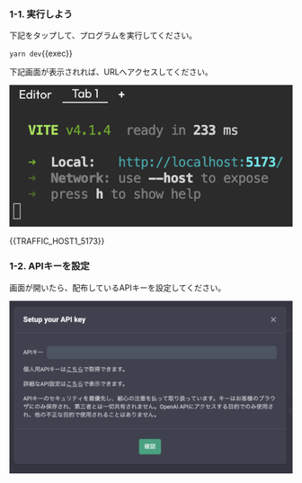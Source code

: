 ### 1-1. 実行しよう
下記をタップして、プログラムを実行してください。

`yarn dev`{{exec}}

下記画面が表示されれば、URLへアクセスしてください。

![s101](https://raw.githubusercontent.com/gaomar/killercoda-scenario/master/betterchatgpt-playground/images/s101.png)

{{TRAFFIC_HOST1_5173}}

### 1-2. APIキーを設定
画面が開いたら、配布しているAPIキーを設定してください。

![s102](https://raw.githubusercontent.com/gaomar/killercoda-scenario/master/betterchatgpt-playground/images/s102.png)
